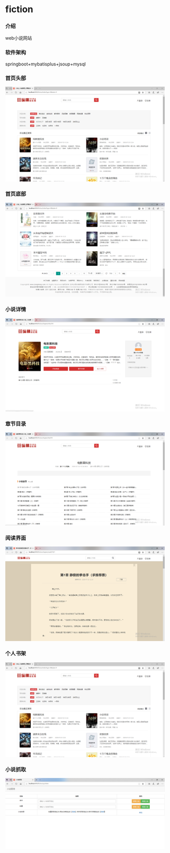 # fiction

### 介绍
web小说网站

### 软件架构
springboot+mybatisplus+jsoup+mysql

### 首页头部
![头部](./images/index-head.png)

### 首页底部
![底部](./images/index-footer.png)

### 小说详情
![详情](./images/book-details.png)

### 章节目录
![章节](./images/chapter.png)

### 阅读界面
![阅读](./images/read.png)

### 个人书架
![头部](./images/index-head.png)

### 小说抓取
![抓取](./images/spider.png)
